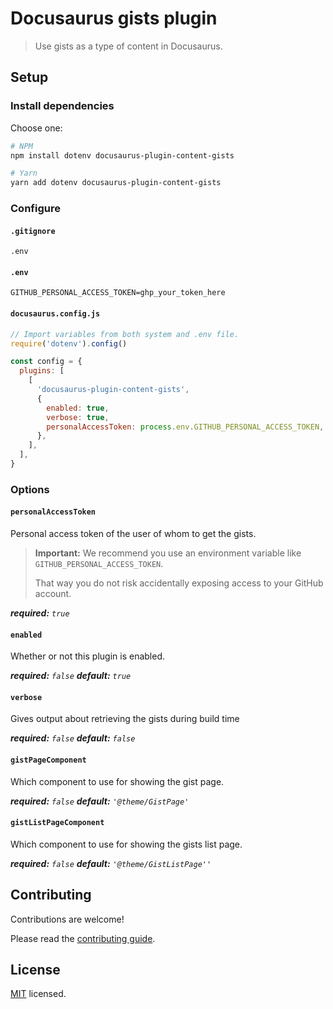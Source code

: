 # Docusaurus gists plugin

> Use gists as a type of content in Docusaurus.

## Setup

### Install dependencies

Choose one:

```bash
# NPM
npm install dotenv docusaurus-plugin-content-gists

# Yarn
yarn add dotenv docusaurus-plugin-content-gists
```

### Configure

#### `.gitignore`

```gitignore
.env
```

#### `.env`

```env
GITHUB_PERSONAL_ACCESS_TOKEN=ghp_your_token_here
```

#### `docusaurus.config.js`

```js
// Import variables from both system and .env file.
require('dotenv').config()

const config = {
  plugins: [
    [
      'docusaurus-plugin-content-gists',
      {
        enabled: true,
        verbose: true,
        personalAccessToken: process.env.GITHUB_PERSONAL_ACCESS_TOKEN,
      },
    ],
  ],
}
```

### Options

#### `personalAccessToken`

Personal access token of the user of whom to get the gists.

> **Important:** We recommend you use an environment variable like `GITHUB_PERSONAL_ACCESS_TOKEN`.
>
> That way you do not risk accidentally exposing access to your GitHub account.

_**required:** `true`_

#### `enabled`

Whether or not this plugin is enabled.

_**required:** `false`_ _**default:** `true`_

#### `verbose`

Gives output about retrieving the gists during build time

_**required:** `false`_ _**default:** `false`_

#### `gistPageComponent`

Which component to use for showing the gist page.

_**required:** `false`_ _**default:** `'@theme/GistPage'`_

#### `gistListPageComponent`

Which component to use for showing the gists list page.

_**required:** `false`_ _**default:** `'@theme/GistListPage''`_

## Contributing

Contributions are welcome!

Please read the [contributing guide](./CONTRIBUTING.md).

## License

[MIT](./LICENSE) licensed.
